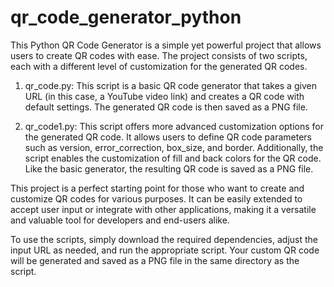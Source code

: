 # qr_code_generator_python



This Python QR Code Generator is a simple yet powerful project that allows users to create QR codes with ease. The project consists of two scripts, each with a different level of customization for the generated QR codes.

1. qr_code.py: This script is a basic QR code generator that takes a given URL (in this case, a YouTube video link) and creates a QR code with default settings. The generated QR code is then saved as a PNG file.

2. qr_code1.py: This script offers more advanced customization options for the generated QR code. It allows users to define QR code parameters such as version, error_correction, box_size, and border. Additionally, the script enables the customization of fill and back colors for the QR code. Like the basic generator, the resulting QR code is saved as a PNG file.

This project is a perfect starting point for those who want to create and customize QR codes for various purposes. It can be easily extended to accept user input or integrate with other applications, making it a versatile and valuable tool for developers and end-users alike.

To use the scripts, simply download the required dependencies, adjust the input URL as needed, and run the appropriate script. Your custom QR code will be generated and saved as a PNG file in the same directory as the script.
